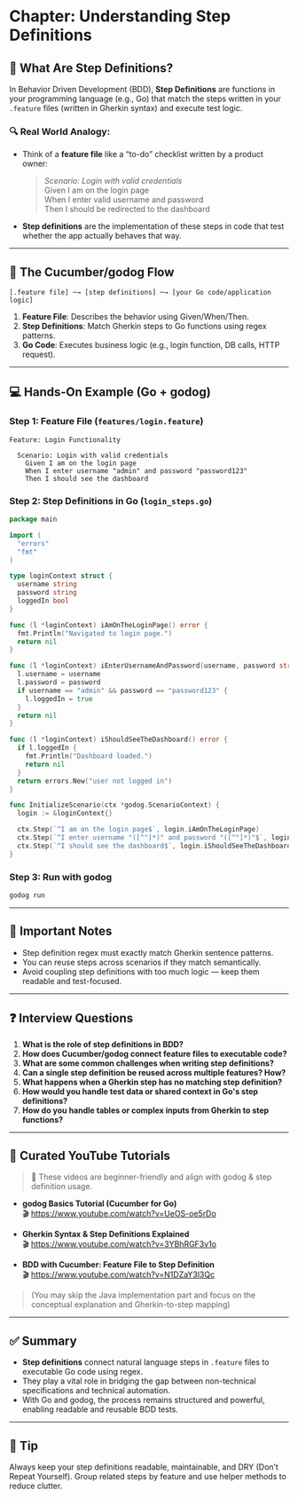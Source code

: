# Chapter: Understanding Step Definitions

## 🧠 What Are Step Definitions?

In Behavior Driven Development (BDD), **Step Definitions** are functions in your programming language (e.g., Go) that match the steps written in your `.feature` files (written in Gherkin syntax) and execute test logic.

### 🔍 Real World Analogy:

- Think of a **feature file** like a “to-do” checklist written by a product owner:
  > *Scenario: Login with valid credentials*  
  > Given I am on the login page  
  > When I enter valid username and password  
  > Then I should be redirected to the dashboard

- **Step definitions** are the implementation of these steps in code that test whether the app actually behaves that way.

---

## 🔄 The Cucumber/godog Flow

```text
[.feature file] ─→ [step definitions] ─→ [your Go code/application logic]
```

1. **Feature File**: Describes the behavior using Given/When/Then.
2. **Step Definitions**: Match Gherkin steps to Go functions using regex patterns.
3. **Go Code**: Executes business logic (e.g., login function, DB calls, HTTP request).

---

## 💻 Hands-On Example (Go + godog)

### Step 1: Feature File (`features/login.feature`)

```gherkin
Feature: Login Functionality

  Scenario: Login with valid credentials
    Given I am on the login page
    When I enter username "admin" and password "password123"
    Then I should see the dashboard
```

### Step 2: Step Definitions in Go (`login_steps.go`)

```go
package main

import (
  "errors"
  "fmt"
)

type loginContext struct {
  username string
  password string
  loggedIn bool
}

func (l *loginContext) iAmOnTheLoginPage() error {
  fmt.Println("Navigated to login page.")
  return nil
}

func (l *loginContext) iEnterUsernameAndPassword(username, password string) error {
  l.username = username
  l.password = password
  if username == "admin" && password == "password123" {
    l.loggedIn = true
  }
  return nil
}

func (l *loginContext) iShouldSeeTheDashboard() error {
  if l.loggedIn {
    fmt.Println("Dashboard loaded.")
    return nil
  }
  return errors.New("user not logged in")
}

func InitializeScenario(ctx *godog.ScenarioContext) {
  login := &loginContext{}

  ctx.Step(`^I am on the login page$`, login.iAmOnTheLoginPage)
  ctx.Step(`^I enter username "([^"]*)" and password "([^"]*)"$`, login.iEnterUsernameAndPassword)
  ctx.Step(`^I should see the dashboard$`, login.iShouldSeeTheDashboard)
}
```

### Step 3: Run with godog

```bash
godog run
```

---

## 🧪 Important Notes

- Step definition regex must exactly match Gherkin sentence patterns.
- You can reuse steps across scenarios if they match semantically.
- Avoid coupling step definitions with too much logic — keep them readable and test-focused.

---

## ❓ Interview Questions

1. **What is the role of step definitions in BDD?**
2. **How does Cucumber/godog connect feature files to executable code?**
3. **What are some common challenges when writing step definitions?**
4. **Can a single step definition be reused across multiple features? How?**
5. **What happens when a Gherkin step has no matching step definition?**
6. **How would you handle test data or shared context in Go's step definitions?**
7. **How do you handle tables or complex inputs from Gherkin to step functions?**

---

## 🎥 Curated YouTube Tutorials

> 📌 These videos are beginner-friendly and align with godog & step definition usage.

- **godog Basics Tutorial (Cucumber for Go)**  
  🎬 https://www.youtube.com/watch?v=UeOS-oe5rDo

- **Gherkin Syntax & Step Definitions Explained**  
  🎬 https://www.youtube.com/watch?v=3YBhRGF3v1o

- **BDD with Cucumber: Feature File to Step Definition**  
  🎬 https://www.youtube.com/watch?v=N1DZaY3l3Qc

> (You may skip the Java implementation part and focus on the conceptual explanation and Gherkin-to-step mapping)

---

## ✅ Summary

- **Step definitions** connect natural language steps in `.feature` files to executable Go code using regex.
- They play a vital role in bridging the gap between non-technical specifications and technical automation.
- With Go and godog, the process remains structured and powerful, enabling readable and reusable BDD tests.

---

## 📌 Tip

Always keep your step definitions readable, maintainable, and DRY (Don’t Repeat Yourself). Group related steps by feature and use helper methods to reduce clutter.
